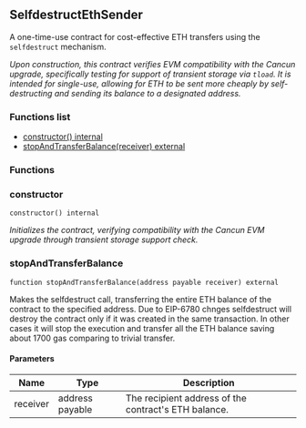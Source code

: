 
## SelfdestructEthSender

A one-time-use contract for cost-effective ETH transfers using the `selfdestruct` mechanism.

_Upon construction, this contract verifies EVM compatibility with the Cancun upgrade, specifically
testing for support of transient storage via `tload`. It is intended for single-use, allowing for ETH to
be sent more cheaply by self-destructing and sending its balance to a designated address._

### Functions list
- [constructor() internal](#constructor)
- [stopAndTransferBalance(receiver) external](#stopandtransferbalance)

### Functions
### constructor

```solidity
constructor() internal
```

_Initializes the contract, verifying compatibility with the Cancun EVM upgrade through transient storage support check._

### stopAndTransferBalance

```solidity
function stopAndTransferBalance(address payable receiver) external
```
Makes the selfdestruct call, transferring the entire ETH balance of the contract to the specified address.
Due to EIP-6780 chnges selfdestruct will destroy the contract only if it was created in the same transaction.
In other cases it will stop the execution and transfer all the ETH balance saving about 1700 gas comparing to trivial transfer.

#### Parameters

| Name | Type | Description |
| ---- | ---- | ----------- |
| receiver | address payable | The recipient address of the contract's ETH balance. |

